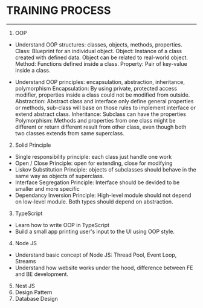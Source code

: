 # TRAINING PROCESS

---

1. OOP

- Understand OOP structures: classes, objects, methods, properties.
  Class: Blueprint for an individual object.
  Object: Instance of a class created with defined data. Object can be related to real-world object.
  Method: Functions defined inside a class.
  Property: Pair of key-value inside a class.

- Understand OOP principles: encapsulation, abstraction, inheritance, polymorphism
  Encapsulation: By using private, protected access modifier, properties inside a class could not be modified from outside.
  Abstraction: Abstract class and interface only define general properties or methods, sub-class will base on those rules to implement interface or extend abstract class.
  Inheritance: Subclass can have the properties
  Polymorphism: Methods and properties from one class might be different or return different result from other class, even though both two classes extends from same superclass.

2. Solid Principle

- Single responsibility principle: each class just handle one work
- Open / Close Principle: open for extending, close for modifying
- Liskov Substitution Principle: objects of subclasses should behave in the same way as objects of superclass.
- Interface Segregation Principle: Interface should be devided to be smaller and more specific
- Dependancy Inversion Principle: High-level module should not depend on low-level module. Both types should depend on abstraction.

3. TypeScript

- Learn how to write OOP in TypeScript
- Build a small app printing user's input to the UI using OOP style.

4. Node JS

- Understand basic concept of Node JS: Thread Pool, Event Loop, Streams
- Understand how website works under the hood, difference between FE and BE development.

5. Nest JS
6. Design Pattern
7. Database Design

